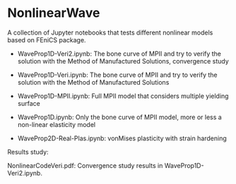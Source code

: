 # NonlinearWave
A collection of Jupyter notebooks that tests different nonlinear models based on FEniCS package.

- WaveProp1D-Veri2.ipynb: The bone curve of MPII and try to verify the solution with the Method of Manufactured Solutions, convergence study

- WaveProp1D-Veri.ipynb: The bone curve of MPII and try to verify the solution with the Method of Manufactured Solutions

- WaveProp1D-MPII.ipynb: Full MPII model that considers multiple yielding surface

- WaveProp1D.ipynb: Only the bone curve of MPII model, more or less a non-linear elasticity model

- WaveProp2D-Real-Plas.ipynb: vonMises plasticity with strain hardening

Results study:

NonlinearCodeVeri.pdf: Convergence study results in WaveProp1D-Veri2.ipynb.
